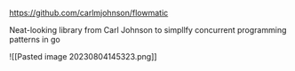 https://github.com/carlmjohnson/flowmatic

Neat-looking library from Carl Johnson to simpllfy concurrent programming patterns in go

![[Pasted image 20230804145323.png]]